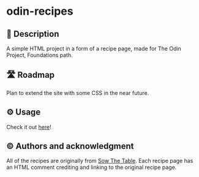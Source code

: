 # odin-recipes

## 📖 Description
A simple HTML project in a form of a recipe page, made for The Odin Project, Foundations path.

## 🛣 Roadmap
Plan to extend the site with some CSS in the near future.

## ⚙️ Usage
Check it out [here](https://weaponizedpeach.github.io/odin-recipes/)!

## ©️ Authors and acknowledgment
All of the recipes are originally from [Sow The Table](https://sowthetable.com). Each recipe page has an HTML comment crediting and linking to the original recipe page.